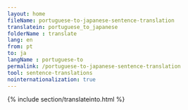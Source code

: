 ```yaml
---
layout: home
fileName: portuguese-to-japanese-sentence-translation
translatein: portuguese_to_japanese
folderName : translate
lang: en
from: pt
to: ja
langName : portuguese-to
permalink: /portuguese-to-japanese-sentence-translation
tool: sentence-translations
nointernationalization: true
---
```

{% include section/translateinto.html %}
